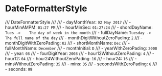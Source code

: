 # DateFormatterStyle

/// DateFormatterStyle
///
/// - dayMonthYear: `02 May 2017`
/// - hourMinAMPM: `01:27 PM`
/// - hourMinSec: `01:27:24`
/// - shordDayName: `Tues ->	The day of week in the month`
/// - fullDayName:  `Tuesday ->	The full name of the day`
/// - monthDigitWithoutZeroPading: `2`
/// - monthDigitWithZeroPading: `02`
/// - shortMonthName: `Dec`
/// - fullMonthName: `December`
/// - monthInitial: `D`
/// - yearWithZeroPading: `2008`
/// - year: `08`
/// - fourDigitYear: `2008`
/// - hour12WithoutZeroPading: `4`
/// - hour12: `04`
/// - hour24WithoutZeroPading: `16`
/// - hour24: `16`
/// - minsWithoutZeroPading: `35`
/// - mins: `35`
/// - secondsWithZeroPading: `8`
/// - seconds: `08`
